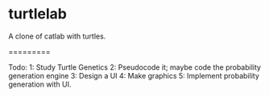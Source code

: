turtlelab
=========

A clone of catlab with turtles.

=========

Todo:
1: Study Turtle Genetics
2: Pseudocode it; maybe code the probability generation engine
3: Design a UI
4: Make graphics
5: Implement probability generation with UI.
